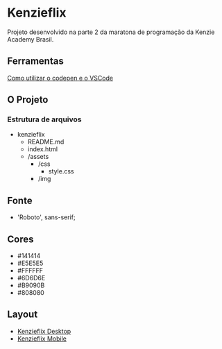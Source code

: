 # Kenzieflix

Projeto desenvolvido na parte 2 da maratona de programação da Kenzie Academy Brasil.

## Ferramentas

[Como utilizar o codepen e o VSCode](https://kenzie-academy-brasil.github.io/ferramentas/)

## O Projeto

### Estrutura de arquivos

- kenzieflix
    - README.md
    - index.html
    - /assets
        - /css
            - style.css
        - /img

## Fonte

- 'Roboto', sans-serif;

## Cores

- #141414
- #E5E5E5
- #FFFFFF
- #6D6D6E
- #B9090B
- #808080

## Layout

- [Kenzieflix Desktop](./assets/img/desktop.png)
- [Kenzieflix Mobile](./assets/img/mobile.png)